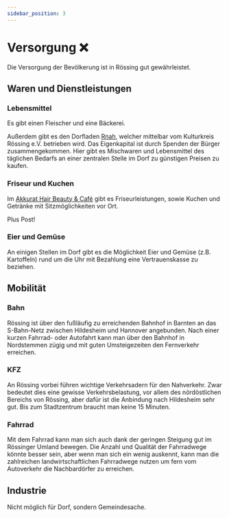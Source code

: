 ```yaml
---
sidebar_position: 3
---
```


# Versorgung ❌

Die Versorgung der Bevölkerung ist in Rössing gut gewährleistet.

## Waren und Dienstleistungen

### Lebensmittel

Es gibt einen Fleischer und eine Bäckerei.

Außerdem gibt es den Dorfladen [Rnah](https://www.rnah.de/), welcher mittelbar
vom Kulturkreis Rössing e.V. betrieben wird. Das Eigenkapital ist durch Spenden
der Bürger zusammengekommen. Hier gibt es Mischwaren und Lebensmittel des
täglichen Bedarfs an einer zentralen Stelle im Dorf zu günstigen Preisen zu
kaufen.

### Friseur und Kuchen

Im
[Akkurat Hair Beauty & Café](https://akkurathairbeautycafe.bookinbeautiful.de/)
gibt es Friseurleistungen, sowie Kuchen und Getränke mit Sitzmöglichkeiten vor
Ort.

Plus Post!

### Eier und Gemüse

An einigen Stellen im Dorf gibt es die Möglichkeit Eier und Gemüse (z.B.
Kartoffeln) rund um die Uhr mit Bezahlung eine Vertrauenskasse zu beziehen.

## Mobilität

### Bahn

Rössing ist über den fußläufig zu erreichenden Bahnhof in Barnten an das
S-Bahn-Netz zwischen Hildesheim und Hannover angebunden. Nach einer kurzen
Fahrrad- oder Autofahrt kann man über den Bahnhof in Nordstemmen zügig und mit
guten Umsteigezeiten den Fernverkehr erreichen.

### KFZ

An Rössing vorbei führen wichtige Verkehrsadern für den Nahverkehr. Zwar
bedeutet dies eine gewisse Verkehrsbelastung, vor allem des nördöstlichen
Bereichs von Rössing, aber dafür ist die Anbindung nach Hildesheim sehr gut. Bis
zum Stadtzentrum braucht man keine 15 Minuten.

### Fahrrad

Mit dem Fahrrad kann man sich auch dank der geringen Steigung gut im Rössinger
Umland bewegen. Die Anzahl und Qualität der Fahrradwege könnte besser sein, aber
wenn man sich ein wenig auskennt, kann man die zahlreichen landwirtschaftlichen
Fahrradwege nutzen um fern vom Autoverkehr die Nachbardörfer zu erreichen.

## Industrie

Nicht möglich für Dorf, sondern Gemeindesache.
